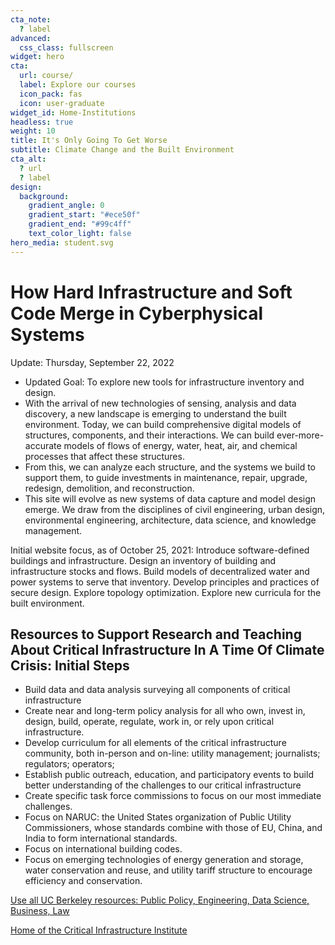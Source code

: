 ```yaml
---
cta_note:
  ? label
advanced:
  css_class: fullscreen
widget: hero
cta:
  url: course/
  label: Explore our courses
  icon_pack: fas
  icon: user-graduate
widget_id: Home-Institutions
headless: true
weight: 10
title: It's Only Going To Get Worse
subtitle: Climate Change and the Built Environment
cta_alt:
  ? url
  ? label
design:
  background:
    gradient_angle: 0
    gradient_start: "#ece50f"
    gradient_end: "#99c4ff"
    text_color_light: false
hero_media: student.svg
---
```

# How Hard Infrastructure and Soft Code Merge in Cyberphysical Systems

Update: Thursday, September 22, 2022

- Updated Goal: To explore new tools for infrastructure inventory and design.
- With the arrival of new technologies of sensing, analysis and data discovery, a new landscape is emerging to understand the built environment. Today, we can build comprehensive digital models of structures, components, and their interactions. We can build ever-more-accurate models of flows of energy, water, heat, air, and chemical processes that affect these structures. 
- From this, we can analyze each structure, and the systems we build to support them, to guide investments in maintenance, repair, upgrade, redesign, demolition, and reconstruction. 
- This site will evolve as new systems of data capture and model design emerge. We draw from the disciplines of civil engineering, urban design, environmental engineering, architecture, data science, and knowledge management.
<hl>
Initial website focus, as of October 25, 2021: Introduce software-defined buildings and infrastructure. Design an inventory of building and infrastructure stocks and flows. Build models of decentralized water and power systems to serve that inventory. Develop principles and practices of secure design. Explore topology optimization. Explore new curricula for the built environment.

<br>

## Resources to Support Research and Teaching About Critical Infrastructure In A Time Of Climate Crisis: Initial Steps

* Build data and data analysis surveying all components of critical infrastructure
* Create near and long-term policy analysis for all who own, invest in, design, build, operate, regulate, work in, or rely upon critical infrastructure.
* Develop curriculum for all elements of the critical infrastructure community, both in-person and on-line: utility management; journalists; regulators; operators;
* Establish public outreach, education, and participatory events to build better understanding of the challenges to our critical infrastructure
* Create specific task force commissions to focus on our most immediate challenges.
* Focus on NARUC: the United States organization of Public Utility Commissioners, whose standards combine with those of EU, China, and India to form international standards.
* Focus on international building codes.
* Focus on emerging technologies of energy generation and storage, water conservation and reuse, and utility tariff structure to encourage efficiency and conservation.

<a class="github-button" href="https://berkeley.edu" data-icon="octicon-star" data-size="large" data-show-count="true" aria-label="UC Berkeley is first in the world">Use all UC Berkeley resources: Public Policy, Engineering, Data Science, Business, Law</a><br>

<a class="github-button" href="https://https://gspp.berkeley.edu/" data-icon="octicon-star" data-size="large" data-show-count="true" aria-label="GPS">Home of the Critical Infrastructure Institute</a><script async defer src="https://buttons.github.io/buttons.js"></script>
